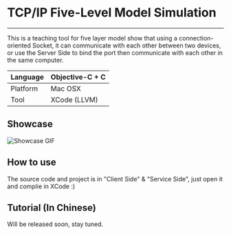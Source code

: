 # TCP/IP Five-Level Model Simulation
---
This is a teaching tool for five layer model show that using a connection-oriented Socket, it can communicate with each other between two devices, or use the Server Side to bind the port then communicate with each other in the same computer.

| Language | Objective-C + C|
| ---  | ---                |
| Platform | Mac OSX        |
| Tool | XCode (LLVM)       |


## Showcase

![Showcase GIF](http://p0h33xrro.bkt.clouddn.com/TCP_Showcase-compress.gif)

## How to use
The source code and project is in "Client Side" & "Service Side", just open it and complie in XCode :)

## Tutorial (In Chinese)
Will be released soon, stay tuned.

